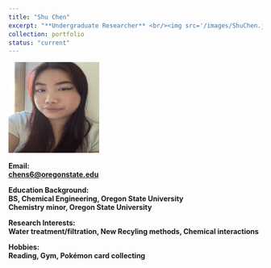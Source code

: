 ```yaml
---
title: "Shu Chen"
excerpt: "**Undergraduate Researcher** <br/><img src='/images/ShuChen.jpg' width='180' height='180'>"
collection: portfolio
status: "current"
---
```


<img src='/images/ShuChen.jpg' width='180' height='180'>

**Email:** <br/>
**chens6@oregonstate.edu**

**Education Background:** <br/>
**BS, Chemical Engineering, Oregon State University** <br/>
**Chemistry minor, Oregon State University** <br/>

**Research Interests:** <br/>
**Water treatment/filtration, New Recyling methods, Chemical interactions**

**Hobbies:** <br/>
**Reading, Gym, Pokémon card collecting**
